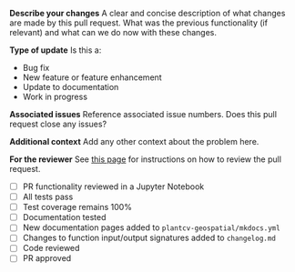 **Describe your changes**
A clear and concise description of what changes are made by this pull request.
What was the previous functionality (if relevant) and what can we do now with
these changes.

**Type of update**
Is this a:
* Bug fix
* New feature or feature enhancement
* Update to documentation
* Work in progress

**Associated issues**
Reference associated issue numbers. Does this pull request close any issues?

**Additional context**
Add any other context about the problem here.

**For the reviewer**
See [this page](https://plantcv.readthedocs.io/en/latest/pr_review_process/) for instructions on how to review the pull request.
- [ ] PR functionality reviewed in a Jupyter Notebook
- [ ] All tests pass
- [ ] Test coverage remains 100%
- [ ] Documentation tested
- [ ] New documentation pages added to `plantcv-geospatial/mkdocs.yml`
- [ ] Changes to function input/output signatures added to `changelog.md`
- [ ] Code reviewed
- [ ] PR approved
